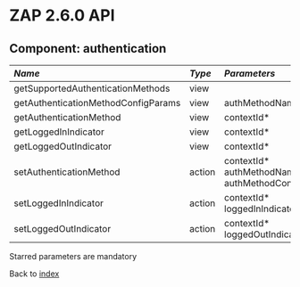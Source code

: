 # ZAP 2.6.0 API
## Component: authentication
| _Name_ | _Type_ | _Parameters_ | _Description_ |
|:-------|:-------|:-------------|:--------------|
| getSupportedAuthenticationMethods| view |  |  |
| getAuthenticationMethodConfigParams| view | authMethodName*  |  |
| getAuthenticationMethod| view | contextId*  |  |
| getLoggedInIndicator| view | contextId*  |  |
| getLoggedOutIndicator| view | contextId*  |  |
| setAuthenticationMethod| action | contextId* authMethodName* authMethodConfigParams  |  |
| setLoggedInIndicator| action | contextId* loggedInIndicatorRegex*  |  |
| setLoggedOutIndicator| action | contextId* loggedOutIndicatorRegex*  |  |

Starred parameters are mandatory

Back to [index](ApiGen_Index)

